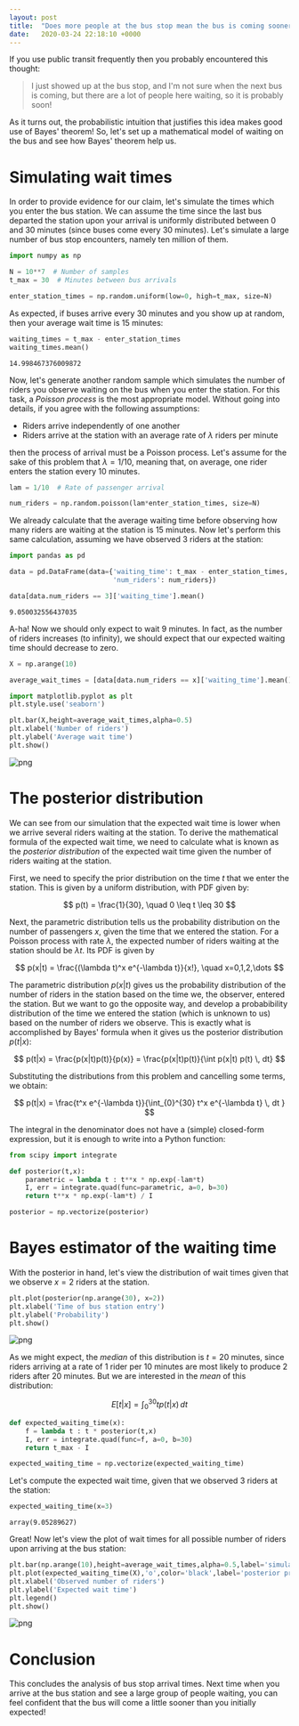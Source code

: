 ```yaml
---
layout: post
title:  "Does more people at the bus stop mean the bus is coming sooner? Bayesian approach."
date:   2020-03-24 22:18:10 +0000
---
```


If you use public transit frequently then you probably encountered this thought:

> I just showed up at the bus stop, and I'm not sure when the next bus is coming, but there are a lot of people here waiting, so it is probably soon!

As it turns out, the probabilistic intuition that justifies this idea makes good use of Bayes' theorem! So, let's set up a mathematical model of waiting on the bus and see how Bayes' theorem help us.

# Simulating wait times

In order to provide evidence for our claim, let's simulate the times which you enter the bus station. We can assume the time since the last bus departed the station upon your arrival is uniformly distributed between 0 and 30 minutes (since buses come every 30 minutes). Let's simulate a large number of bus stop encounters, namely ten million of them.


```python
import numpy as np

N = 10**7  # Number of samples
t_max = 30  # Minutes between bus arrivals 

enter_station_times = np.random.uniform(low=0, high=t_max, size=N)
```

As expected, if buses arrive every 30 minutes and you show up at random, then your average wait time is 15 minutes:


```python
waiting_times = t_max - enter_station_times
waiting_times.mean()
```




    14.998467376009872



Now, let's generate another random sample which simulates the number of riders you observe waiting on the bus when you enter the station. For this task, a *Poisson process* is the most appropriate model. Without going into details, if you agree with the following assumptions:
- Riders arrive independently of one another
- Riders arrive at the station with an average rate of $\lambda$ riders per minute

then the process of arrival must be a Poisson process. Let's assume for the sake of this problem that $\lambda=1/10$, meaning that, on average, one rider enters the station every 10 minutes.


```python
lam = 1/10  # Rate of passenger arrival

num_riders = np.random.poisson(lam*enter_station_times, size=N)
```

We already calculate that the average waiting time before observing how many riders are waiting at the station is 15 minutes. Now let's perform this same calculation, assuming we have observed 3 riders at the station:


```python
import pandas as pd

data = pd.DataFrame(data={'waiting_time': t_max - enter_station_times,
                          'num_riders': num_riders})

data[data.num_riders == 3]['waiting_time'].mean()
```




    9.050032556437035



A-ha! Now we should only expect to wait 9 minutes. In fact, as the number of riders increases (to infinity), we should expect that our expected waiting time should decrease to zero.


```python
X = np.arange(10)

average_wait_times = [data[data.num_riders == x]['waiting_time'].mean() for x in X]
```


```python
import matplotlib.pyplot as plt
plt.style.use('seaborn')

plt.bar(X,height=average_wait_times,alpha=0.5)
plt.xlabel('Number of riders')
plt.ylabel('Average wait time')
plt.show()
```


![png](/assets/bus_stop_1.png)


# The posterior distribution

We can see from our simulation that the expected wait time is lower when we arrive several riders waiting at the station. To derive the mathematical formula of the expected wait time, we need to calculate what is known as the *posterior distribution* of the expected wait time given the number of riders waiting at the station.

First, we need to specify the prior distribution on the time $t$ that we enter the station. This is given by a uniform distribution, with PDF given by:

$$ p(t) = \frac{1}{30}, \quad 0 \leq t \leq 30 $$

Next, the parametric distribution tells us the probability distribution on the number of passengers $x$, given the time that we entered the station. For a Poisson process with rate $\lambda$, the expected number of riders waiting at the station should be $\lambda t$. Its PDF is given by

$$ p(x|t) = \frac{(\lambda t)^x e^{-\lambda t}}{x!}, \quad x=0,1,2,\dots $$

The parametric distribution $p(x\vert t)$ gives us the probability distribution of the number of riders in the station based on the time we, the observer, entered the station. But we want to go the opposite way, and develop a probabibility distribution of the time we entered the station (which is unknown to us) based on the number of riders we observe. This is exactly what is accomplished by Bayes' formula when it gives us the posterior distribution $p(t\vert x)$:

$$ p(t|x) = \frac{p(x|t)p(t)}{p(x)} = \frac{p(x|t)p(t)}{\int p(x|t) p(t) \, dt} $$

Substituting the distributions from this problem and cancelling some terms, we obtain:

$$ p(t|x) = \frac{t^x e^{-\lambda t}}{\int_{0}^{30} t^x e^{-\lambda t} \, dt } $$

The integral in the denominator does not have a (simple) closed-form expression, but it is enough to write into a Python function:


```python
from scipy import integrate

def posterior(t,x):
    parametric = lambda t : t**x * np.exp(-lam*t)
    I, err = integrate.quad(func=parametric, a=0, b=30)
    return t**x * np.exp(-lam*t) / I

posterior = np.vectorize(posterior)
```

# Bayes estimator of the waiting time

With the posterior in hand, let's view the distribution of wait times given that we observe $x=2$ riders at the station.


```python
plt.plot(posterior(np.arange(30), x=2))
plt.xlabel('Time of bus station entry')
plt.ylabel('Probability')
plt.show()
```


![png](/assets/bus_stop_2.png)


As we might expect, the *median* of this distribution is $t=20$ minutes, since riders arriving at a rate of 1 rider per 10 minutes are most likely to produce 2 riders after 20 minutes. But we are interested in the *mean* of this distribution:

$$ E[t|x] = \int_{0}^{30} t p(t|x) \, dt $$


```python
def expected_waiting_time(x):
    f = lambda t : t * posterior(t,x)
    I, err = integrate.quad(func=f, a=0, b=30)
    return t_max - I

expected_waiting_time = np.vectorize(expected_waiting_time)
```

Let's compute the expected wait time, given that we observed 3 riders at the station:


```python
expected_waiting_time(x=3)
```




    array(9.05289627)



Great! Now let's view the plot of wait times for all possible number of riders upon arriving at the bus station:


```python
plt.bar(np.arange(10),height=average_wait_times,alpha=0.5,label='simulation')
plt.plot(expected_waiting_time(X),'o',color='black',label='posterior prediction')
plt.xlabel('Observed number of riders')
plt.ylabel('Expected wait time')
plt.legend()
plt.show()
```


![png](/assets/bus_stop_3.png)


# Conclusion

This concludes the analysis of bus stop arrival times. Next time when you arrive at the bus station and see a large group of people waiting, you can feel confident that the bus will come a little sooner than you initially expected!
